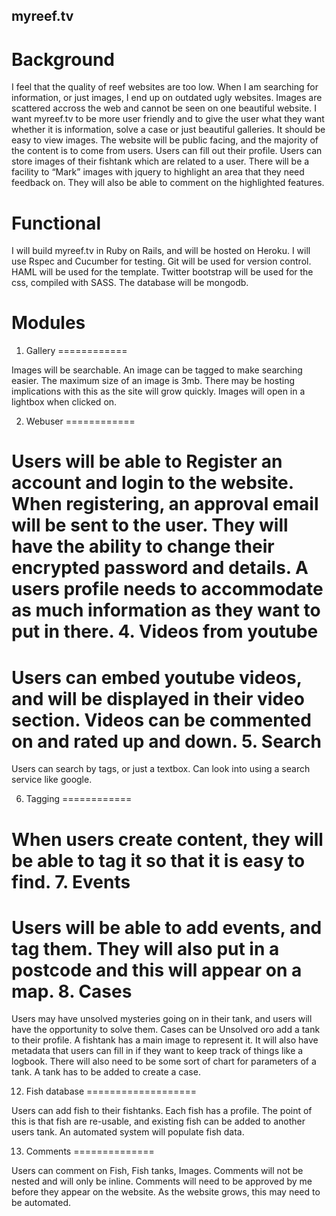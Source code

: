 myreef.tv 
-----------

Background
===========

I feel that the quality of reef websites are too low.  When I am searching for information, or just images, I end up on outdated ugly websites.
Images are scattered accross the web and cannot be seen on one beautiful website.  I want myreef.tv to be more user friendly and to give the user what
they want whether it is information, solve a case or just beautiful galleries.  It should be easy to view images.  The website will be public facing,
and the majority of the content is to come from users.  Users can fill out their profile.  Users can store images of their fishtank which are related
to a user.  There will be a facility to “Mark” images with jquery to highlight an area that they need feedback on.  They will also be able to comment
on the highlighted features.

Functional 
==========

I will build myreef.tv in Ruby on Rails, and will be hosted on Heroku.  I will use Rspec and Cucumber for testing.  Git will be used for version
control.  HAML will be used for the template.  Twitter bootstrap will be used for the css, compiled with SASS.  The database will be mongodb.

Modules
==========

1.  Gallery
============

Images will be searchable.  An image can be tagged to make searching easier.  The maximum size of an image is 3mb.  There may be hosting implications
with this as the site will grow quickly.  Images will open in a lightbox when clicked on.

2.  Webuser
============

Users will be able to Register an account and login to the website.  When registering, an approval email will be sent to the user.  They will have the
ability to change their encrypted password and details.  A users profile needs to accommodate as much information as they want to put in there. 
4.  Videos from youtube
========================

Users can embed youtube videos, and will be displayed in their video section.  Videos can be commented on and rated up and down.
5.  Search
===========

Users can search by tags, or just a textbox.  Can look into using a search service like google.

6.  Tagging
============

When users create content, they will be able to tag it so that it is easy to find.
7.  Events
===========

Users will be able to add events, and tag them.  They will also put in a postcode and this will appear on a map.
8.  Cases
==========

Users may have unsolved mysteries going on in their tank, and users will have the opportunity to solve them.  Cases can be Unsolved oro add a tank to
their profile.
A fishtank has a main image to represent it.  It will also have metadata that users can fill in if they want to keep track of things like a logbook.
There will also need to be some sort of chart for parameters of a tank.
  A tank has to be added to create a case.


  12.  Fish database
  ===================

  Users can add fish to their fishtanks.  Each fish has a profile.  The point of this is that fish are re-usable, and existing fish can be added to
  another users tank.  An automated system will populate fish data.

  13.  Comments
  ==============

  Users can comment on Fish, Fish tanks, Images.  Comments will not be nested and will only be inline.  Comments will need to be approved by me before
  they appear on the website.  As the website grows, this may need to be automated.
